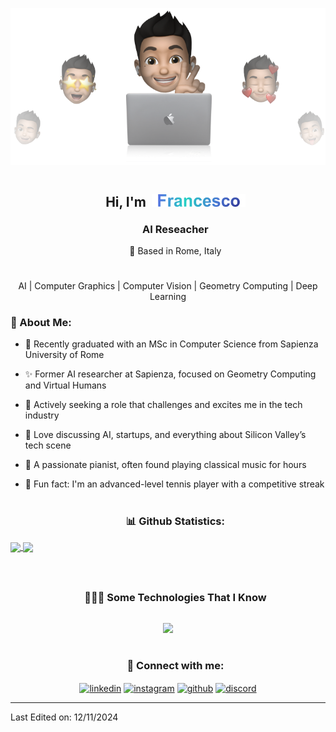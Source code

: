 <p align="center">
  <img src="https://github.com/Frklin/Frklin/blob/main/assets/cover.png">
</p>



<div id="user-content-toc">
  <ul align="center">
   <summary><h2 style="display: inline-block; margin-bottom: -100px;">Hi, I'm </h2>
     <img src="https://github.com/Frklin/Frklin/blob/main/assets/Francesco_bold.png" height="19.3">
   </summary>
    <h3>AI Reseacher</h3>
    <p>📍 Based in Rome, Italy</p>
    <h1></h1>
  </ul>
</div>

<div align="center">
  <p> AI | Computer Graphics | Computer Vision | Geometry Computing | Deep Learning</p>
  <h3></h3>
</div>


<h3 id="-about-me">🤵 About Me:</h3>
<ul>
<li>
  <p>🏦 Recently graduated with an MSc in Computer Science from Sapienza University of Rome</p>
</li>
<li><p>✨ Former AI researcher at Sapienza, focused on Geometry Computing and Virtual Humans</p></li>
<li><p>🌱 Actively seeking a role that challenges and excites me in the tech industry</p></li>
<li><p>💬 Love discussing AI, startups, and everything about Silicon Valley’s tech scene</p></li>
<li><p>🎹 A passionate pianist, often found playing classical music for hours</p></li>
<li><p>🎾 Fun fact: I'm an advanced-level tennis player with a competitive streak</p></li>
</ul>

<h1></h1>

<div id="user-content-toc">
  <ul align="center">
    <summary><h3 align="center">📊 Github Statistics:</h3></summary>
  </ul>
</div>
<a href="https://github.com/Frklin/github-readme-stats">
  <img height=180 align="center" src="https://github-readme-streak-stats.herokuapp.com/?user=Frklin&layout=compact&theme=discord_old_blurple&amp" />
</a>
<a href="https://github.com/Frklin/convoychat">
  <img height=180 align="center" src="https://github-readme-stats.vercel.app/api/top-langs?username=Frklin&layout=compact&langs_count=8&card_width=320&theme=discord_old_blurple&include_all_commits=true" />
</a>


<h1></h1>
<div id="user-content-toc">
  <ul align="center">
    <summary><h3 style="display: inline-block">👨🏻‍💻 Some Technologies That I Know</h3></summary>
  </ul>
</div>
<!--tech icons-->
<p align="center">
  <a href="https://skillicons.dev">
    <img src="https://skillicons.dev/icons?i=c,cs,cpp,java,js,py,ts,r,matlab,swift,solidity,bash,html,css,tailwind,jquery,npm,react,vue,svelte,nodejs,nextjs,threejs,git,github,gitlab,docker,figma,ipfs,latex,vscode,opencv,pytorch,tensorflow,sklearn,ros,cmake,mongodb,mysql,linux,redhat,maven&amp;perline=14">
  </a>
</p>

<h1></h1>
<div id="user-content-toc">
  <ul align="center">
    <summary><h3 align="center">🔗 Connect with me:</h3></summary>
  </ul>
</div>
<p align="center">
    <a href="http://linkedin.com/in/francescopalandra" target="blank"><img align="center" src="https://cdn.iconscout.com/icon/free/png-64/linkedin-208-916919.png" alt="linkedin" height="40" width="40"></a>
    <a href="https://www.instagram.com/francesco.palandra/" target="blank"><img align="center" src="https://cdn.iconscout.com/icon/free/png-64/instagram-216-721958.png" alt="instagram" height="40" width="40"></a>
    <a href="https://www.github.com" target="_blank"><img align="center" src="https://cdn.iconscout.com/icon/free/png-64/github-153-675523.png" alt="github" height="40" width="40"></a>
    <a href="https://discord.gg/7Z8j6v" target="blank"><img align="center" src="https://cdn.iconscout.com/icon/free/png-64/discord-3-569463.png" alt="discord" height="40" width="40"></a>
    <!--
    <a href="" target"blank"> <img src="https://skillicons.dev/icons?i=linkedin" alt="linkedin" height="40" width="40"></a>
    <a href="http://linkedin.com/in/francescopalandra" target"blank"> <img src="https://skillicons.dev/icons?i=instagram" alt="instagram" height="40" width="40"></a>
    <a href="" target"blank"> <img src="https://skillicons.dev/icons?i=discord" alt="discord" height="40" width="40"></a>
    <a href="" target"blank"> <img src="https://skillicons.dev/icons?i=gmail" alt="gmail" height="40" width="40"></a>
    -->
</p>


<!-- Trophies
<div align="center">
  <a href="https://github.com/ryo-ma/github-profile-trophy" title="Go to Source">
      <img align="center" width="84%" src="https://github-profile-trophy.vercel.app/?username=Frklin&amp;theme=radical&amp;row=1&amp;column=7&amp;margin-h=15&amp;margin-w=5&amp;no-bg=true" alt="TROPHY">
    </a>
</div>
-->

<hr>
<p>Last Edited on: 12/11/2024</p> 
